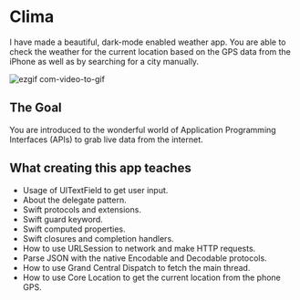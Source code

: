 
#  Clima

I have made a beautiful, dark-mode enabled weather app. You are able to check the weather for the current location based on the GPS data from the iPhone as well as by searching for a city manually. 

![ezgif com-video-to-gif](https://github.com/mesutgdk/Clima/assets/112901255/c927037c-ac38-4ee3-8847-0c4fa07b9d8d)


## The Goal

You are introduced to the wonderful world of Application Programming Interfaces (APIs) to grab live data from the internet.


## What creating this app teaches

* Usage of UITextField to get user input. 
* About the delegate pattern.
* Swift protocols and extensions. 
* Swift guard keyword. 
* Swift computed properties.
* Swift closures and completion handlers.
* How to use URLSession to network and make HTTP requests.
* Parse JSON with the native Encodable and Decodable protocols. 
* How to use Grand Central Dispatch to fetch the main thread.
* How to use Core Location to get the current location from the phone GPS. 

